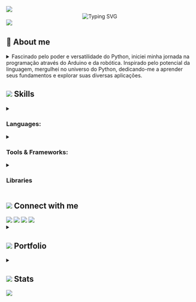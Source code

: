 <img src="https://user-images.githubusercontent.com/73097560/115834477-dbab4500-a447-11eb-908a-139a6edaec5c.gif">



<div align="center">
  <img src="https://readme-typing-svg.demolab.com?font=Fira+Code&weight=500&size=22&pause=1000&color=A901DB&center=true&vCenter=true&random=false&width=524&lines=%E2%8A%B9+Welcome+to+my+profile!+%E2%8A%B9+" alt="Typing SVG">
</div>



<img src="https://user-images.githubusercontent.com/73097560/115834477-dbab4500-a447-11eb-908a-139a6edaec5c.gif">



<!-- About-me -->
<div>
  <h2>💫 About me</h2>
  <div>
    <details>
      <summary>
        Fascinado pelo poder e versatilidade do Python, iniciei minha jornada na programação através do Arduino e da robótica. Inspirado pelo potencial da linguagem, mergulhei no universo do Python, dedicando-me a aprender seus fundamentos e explorar suas diversas aplicações.
      </summary>
      <details>
        <summary><h4>Minhas paixões:</h4></summary>
          <strong>Desenvolvimento de software:</strong> Criar programas que solucionam problemas, automatizam tarefas e facilitam a vida das pessoas me traz grande satisfação.
          </br></br>
          <strong>Automação:</strong> Encontro grande prazer em automatizar tarefas repetitivas, otimizando processos e liberando tempo para atividades mais criativas.
      </details>
      <details>
        <summary><h4>Aprendizado contínuo:</h4></summary>
          Minha jornada de aprendizado em Python tem sido enriquecedora e desafiadora. Dediquei-me a estudar tutoriais online, participar de cursos e workshops e desenvolver projetos pessoais para aprimorar minhas habilidades.
      </details>
      <details>
        <summary><h4>Objetivos ambiciosos:</h4></summary>
          <summary>Domínio do Python:</summary> Aspiro me tornar um programador Python proficiente e versátil, capaz de desenvolver soluções inovadoras e eficientes.
          </br>
          <summary>Contribuição à comunidade:</summary> Acredito na importância de compartilhar conhecimento e colaborar em projetos open-source, contribuindo para o crescimento da comunidade Python.
          </br>
          <summary>Impacto positivo:</summary> Pretendo utilizar minhas habilidades em Python para causar um impacto positivo no mundo, solucionando problemas e criando ferramentas úteis.
      </details>
      <details>
        <summary><h4>Habilidades complementares:</h4></summary>
          Forte capacidade de resolução de problemas e pensamento crítico.
          </br></br>
          Excelentes habilidades de comunicação e interpessoais.
          </br></br>
          Paixão por aprender e se adaptar a novas tecnologias.
          </br></br>
          Dedicação e persistência para superar desafios e alcançar meus objetivos.
      </details>
      <details>
        <summary><h4>Dedicação e entusiasmo:</h4></summary>
          Sou um entusiasta dedicado, sempre buscando aprender e crescer na área da programação. Acredito que a tecnologia e a programação são ferramentas poderosas que podem transformar o mundo, e estou ansioso para fazer parte dessa jornada.
      </details>
      <details>
        <summary><h4>Confiança e disponibilidade:</h4></summary>
          Estou confiante de que minhas habilidades e meu entusiasmo me tornarão um ativo valioso para qualquer equipe. Se você busca um programador Python dedicado e apaixonado, por favor, entre em contato.
      </details>
    </details>
  </div>
</div>



<!-- Skills -->
<div>
  <h2>
    <img src="https://media2.giphy.com/media/QssGEmpkyEOhBCb7e1/giphy.gif?cid=ecf05e47a0n3gi1bfqntqmob8g9aid1oyj2wr3ds3mg700bl&rid=giphy.gif" width ="25" />
    Skills
  </h2>
  <div>
    <details>
      <!-- Programming Languages -->
      <summary><h3>Languages:</h3></summary>
      <a href="https://www.python.org" target="_blank"><img src='https://github.com/user-attachments/assets/ab472791-6129-43d5-97ce-c860bb27e453' width ="45" alt='Python Logo'/></a>
      <a href="https://developer.mozilla.org/pt-BR/docs/Web/JavaScript" target="_blank"><img src='https://github.com/user-attachments/assets/041a272d-0e4c-47d8-b506-15ae32c7a3fa' width ="45" alt='Javascript Logo'/></a>
      <a href="https://www.typescriptlang.org" target="_blank"><img src='https://github.com/user-attachments/assets/0f60dcd1-e970-4f68-b963-02cdafddbd9b' width ="45" alt='Typescript Logo'/></a>
      <a href="https://developer.mozilla.org/pt-BR/docs/Web/HTML" target="_blank"><img src='https://github.com/user-attachments/assets/bfdbfcec-2f60-4144-999b-83c45bb188e7' width ="45" alt='HTML Logo'/></a>
      <a href="https://developer.mozilla.org/pt-BR/docs/Web/CSS" target="_blank"><img src='https://github.com/user-attachments/assets/b38fb9ba-f7ba-412c-a0d8-49de69bd60fd' width ="45" alt='CSS Logo'/></a>
      <a href="https://www.arduino.cc" target="_blank"><img src='https://github.com/user-attachments/assets/6e9e4560-7c89-4e34-b805-5f113d6393fb' width ="45" alt='Arduino Logo'/></a>
    </details>
    <details>
      <!-- Tools & Frameworks -->
      <summary><h3>Tools & Frameworks:</h3></summary>
      <a href="https://www.anaconda.com" target="_blank"><img src='https://github.com/user-attachments/assets/32042700-2064-40ed-86cc-47f510629379' width ="45" alt='Anaconda Logo'/></a>
      <a href="https://jupyter.org" target="_blank"><img src='https://github.com/user-attachments/assets/94f14724-9cdb-4025-abc8-015bde67e8bd' width ="45" alt='Jupyter Logo'/></a>
      <a href="https://vitejs.dev" target="_blank"><img src='https://github.com/user-attachments/assets/e1661c82-68b2-4a8a-b598-ed7b06bc4ce7' width ="45" alt='Vite Logo'/></a>
      <a href="https://www.jetbrains.com/pt-br/pycharm/" target="_blank"><img src='https://github.com/user-attachments/assets/9515bda8-50ca-486d-b033-4834bc658b84' width ="45" alt='Pycharm Logo'/></a>
      <a href="https://code.visualstudio.com" target="_blank"><img src='https://github.com/user-attachments/assets/66391eea-0872-406e-a4ff-59d5a16a14fa' width ="45" alt='VS Code Logo'/></a>
      <a href="https://react.dev" target="_blank"><img src='https://github.com/user-attachments/assets/a8a809a1-a89e-42d4-b481-cc72d0b04ea9' width ="45" alt='React Logo'/></a>
      <a href="https://tailwindcss.com" target="_blank"><img src='https://github.com/user-attachments/assets/e35d10ed-b330-426f-82c9-5eb83dfba05a' width ="45" alt='Tailwind Logo'/></a>
      <a href="https://www.docker.com" target="_blank"><img src='https://github.com/user-attachments/assets/34312119-7b20-4d3c-9a6e-7ae72723d335' width="45" alt='Docker Logo'></a>
      <a href="https://www.postgresql.org" target="_blank"><img src='https://github.com/user-attachments/assets/3ff5ed88-f538-4cfa-be52-46eb48980fb1' width="45" alt='PostgreSQL Logo'></a>
    </details>
    <details>
      <!-- Libraries -->
      <summary><h3>Libraries</h3></summary>
      <div style="display: flex; flex-direction: row; align-items: center;">
        <a href="https://pandas.pydata.org" target="_blank"><img src='https://github.com/user-attachments/assets/b1ab95c7-3080-4533-92f3-a004ce0956da' width ="45" alt='Pandas Logo'/></a>
        <a href="https://www.selenium.dev" target="_blank"><img src='https://github.com/user-attachments/assets/76aae124-e13d-4d4b-ad20-640dd27347a6' width ="45" alt='Selenium Logo'/></a>
        <a href="https://matplotlib.org" target="_blank"><img src='https://github.com/user-attachments/assets/76e3597e-1730-4356-89a9-c1f6423127c3' width ="45" alt='Matplotlib Logo'/></a>
        <a href="https://scikit-learn.org/stable/" target="_blank"><img src='https://github.com/user-attachments/assets/5d5afc00-5ee1-4ae4-a133-dc53cc652bb8' width ="45" alt='Scikit-learn Logo'/></a>
        <a href="https://plotly.com" target="_blank"><img src='https://github.com/user-attachments/assets/47b56c9a-cd61-49e7-976d-4d0d9cf1664c' width ="45" alt='Ploty Logo'/></a>
        <a href="https://www.djangoproject.com" target="_blank"><img src='https://github.com/user-attachments/assets/03f80f13-71c4-4cf4-ade6-2be166b27d2e' width ="45" alt='Django Logo'/></a>
        <a href="https://docs.pytest.org/en/stable/" target="_blank"><img src='https://github.com/user-attachments/assets/23cca888-791b-4d3b-b844-4cfca63b3135' width ="45" alt='Pytest Logo'/></a>
        <a href="https://flask.palletsprojects.com/en/3.0.x/" target="_blank"><img src='https://github.com/user-attachments/assets/1e1093cf-3f29-438a-a1e8-c949fe7c26fa' width ="45" alt='Flask Logo'/></a>
        <a href="https://ui.shadcn.com" target="_blank"><img src='https://github.com/user-attachments/assets/04757bf4-80dd-4753-a90f-3eb20238f69a' width ="45" alt='Shadcn Logo'/></a>
        <a href="https://www.framer.com/motion/" target="_blank"><img src='https://github.com/user-attachments/assets/fc932486-feef-46a6-942b-11c07b29cbea' width ="45" alt='Framer Motion Logo'/></a>
        <a href="https://www.sqlalchemy.org" target="_blank"><img src='https://github.com/user-attachments/assets/1cb8b47c-80ce-4ddd-9953-6e74ccf0c1f1' width ="45" alt='SQLAlchemy Logo'/></a> 
      </div>
    </details>
  </div>
</div>



<!-- Connect -->
<div>
  <h2>
    <img src='https://github.com/user-attachments/assets/18de3bf8-19c3-42b3-9275-28dab2b71438' width ="35" />
    Connect with me
  </h2>
  <div>
    <!-- Email -->
    <a href = "mailto:rafaelvenet@gmail.com"><img loading="lazy" src="https://img.shields.io/badge/-Email-000?style=for-the-badge&color:FFF"></a>
    <!-- LinkedIn -->
    <a href="https://www.linkedin.com/in/rafael-peral-83438a278/" target="_blank"><img loading="lazy" src="https://img.shields.io/badge/-LinkedIn-000?style=for-the-badge&logo=linkedin&logoColor=A901DB&&color:FFF"></a>   
    <!-- Instagram -->
    <a href="https://www.instagram.com/rafaelvenet/" target="_blank"><img loading="lazy" src="https://img.shields.io/badge/-Instagram-000?style=for-the-badge&logo=instagram&logoColor=A901DB&&color:FFF"></a>
    <!-- Connect -->
    <a href="https://t.me/RafaelPeral" target="_blank"><img loading="lazy" src="https://img.shields.io/badge/-Telegram-000?style=for-the-badge&logo=instagram&logoColor=A901DB&&color:FFF"></a>
  </div>
</div>



<!-- Portfolio -->
<details>
  <summary>
    <h2>
      <img src="https://media4.giphy.com/media/SHjOSDkKZ18qOHA5B5/giphy.gif?cid=ecf05e472dn9ibwtf9czm1rfs7icyz2avlb8pph666unq8pj&ep=v1_stickers_search&rid=giphy.gif" width ="35">
      Portfolio
    </h2>
  </summary>
  <div>
    fygvh
  </div>
</details>



<!-- Stats -->
<details>
  <summary>
    <h2>
      <img src="https://media.giphy.com/media/iY8CRBdQXODJSCERIr/giphy.gif" width="35"/>
      Stats
    </h2>
  </summary>
  <!-- GitHub Stats -->
  <div align="center">
    <img src="https://github-readme-stats.vercel.app/api?username=RafaelPeral&hide_title=false&hide_rank=false&show_icons=true&include_all_commits=true&count_private=true&disable_animations=false&theme=midnight-purple&locale=en&hide_border=false&order=1" height="150" alt="stats graph"  />
    <img src="https://streak-stats.demolab.com?user=RafaelPeral&locale=en&mode=daily&theme=midnight-purple&hide_border=false&border_radius=5&order=3" height="150" alt="streak graph"  />
    <img src="https://github-readme-stats.vercel.app/api/top-langs?username=RafaelPeral&locale=en&hide_title=false&layout=compact&card_width=320&langs_count=5&theme=midnight-purple&hide_border=false&order=2" height="150" alt="languages graph"  />
  </div>
  <!-- Cobrinha -->
  <picture align="center">
    <source media="(prefers-color-scheme: dark)" srcset="https://raw.githubusercontent.com/RafaelPeral/RafaelPeral/output/github-contribution-grid-snake-dark.svg">
    <source media="(prefers-color-scheme: dark)" srcset="https://raw.githubusercontent.com/RafaelPeral/RafaelPeral/output/github-contribution-grid-snake-dark.svg">
    <img align="center" alt="github contribution grid snake animation" src="https://raw.githubusercontent.com/RafaelPeral/RafaelPeral/output/github-contribution-grid-snake.svg">
  </picture>
</details>



<img src="https://user-images.githubusercontent.com/73097560/115834477-dbab4500-a447-11eb-908a-139a6edaec5c.gif">